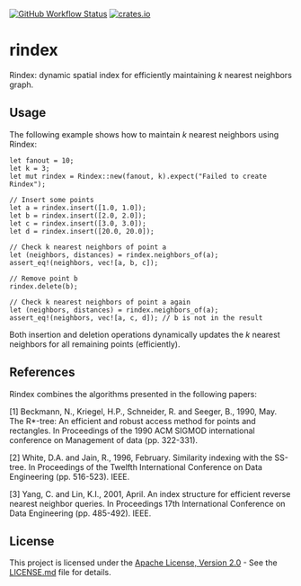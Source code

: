 [![GitHub Workflow Status](https://img.shields.io/github/actions/workflow/status/azizkayumov/rindex/ci.yml?style=plastic)](#)
[![crates.io](https://img.shields.io/crates/v/rindex)](https://crates.io/crates/rindex)

# rindex
Rindex: dynamic spatial index for efficiently maintaining *k* nearest neighbors graph.

## Usage

The following example shows how to maintain *k* nearest neighbors using Rindex:
```
let fanout = 10;
let k = 3;
let mut rindex = Rindex::new(fanout, k).expect("Failed to create Rindex");

// Insert some points
let a = rindex.insert([1.0, 1.0]);
let b = rindex.insert([2.0, 2.0]);
let c = rindex.insert([3.0, 3.0]);
let d = rindex.insert([20.0, 20.0]);

// Check k nearest neighbors of point a
let (neighbors, distances) = rindex.neighbors_of(a);
assert_eq!(neighbors, vec![a, b, c]);

// Remove point b
rindex.delete(b);

// Check k nearest neighbors of point a again
let (neighbors, distances) = rindex.neighbors_of(a);
assert_eq!(neighbors, vec![a, c, d]); // b is not in the result
```
Both insertion and deletion operations dynamically updates the *k* nearest neighbors for all remaining points (efficiently).

## References
Rindex combines the algorithms presented in the following papers:

[1] Beckmann, N., Kriegel, H.P., Schneider, R. and Seeger, B., 1990, May. The R*-tree: An efficient and robust access method for points and rectangles. In Proceedings of the 1990 ACM SIGMOD international conference on Management of data (pp. 322-331).

[2] White, D.A. and Jain, R., 1996, February. Similarity indexing with the SS-tree. In Proceedings of the Twelfth International Conference on Data Engineering (pp. 516-523). IEEE.

[3] Yang, C. and Lin, K.I., 2001, April. An index structure for efficient reverse nearest neighbor queries. In Proceedings 17th International Conference on Data Engineering (pp. 485-492). IEEE.


## License
This project is licensed under the [Apache License, Version 2.0](LICENSE.md) - See the [LICENSE.md](https://github.com/azizkayumov/rindex/blob/main/LICENSE) file for details.